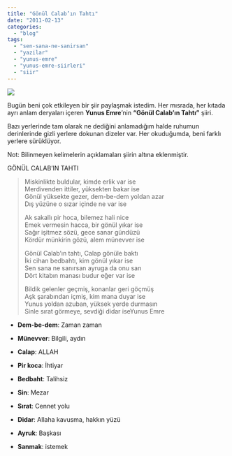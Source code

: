 ```yaml
---
title: "Gönül Calab’ın Tahtı"
date: "2011-02-13"
categories: 
  - "blog"
tags: 
  - "sen-sana-ne-sanirsan"
  - "yazilar"
  - "yunus-emre"
  - "yunus-emre-siirleri"
  - "siir"
---
```


![](https://holomirror.wordpress.com/wp-content/uploads/2011/02/koltuk-oda-cicek-kita-tuy-kalem-samdan-gonul-taht-siir-bing-image-creator-1.jpeg)

Bugün beni çok etkileyen bir şiir paylaşmak istedim. Her mısrada, her kıtada ayrı anlam deryaları içeren **Yunus Emre**’nin **“Gönül Calab’ın Tahtı”** şiiri.

Bazı yerlerinde tam olarak ne dediğini anlamadığım halde ruhumun derinlerinde gizli yerlere dokunan dizeler var. Her okuduğumda, beni farklı yerlere sürüklüyor.

Not: Bilinmeyen kelimelerin açıklamaları şiirin altına eklenmiştir.

GÖNÜL CALAB’IN TAHTI

> Miskinlikte buldular, kimde erlik var ise  
> Merdivenden ittiler, yüksekten bakar ise  
> Gönül yüksekte gezer, dem-be-dem yoldan azar  
> Dış yüzüne o sızar içinde ne var ise
> 
> Ak sakallı pir hoca, bilemez hali nice  
> Emek vermesin hacca, bir gönül yıkar ise  
> Sağır işitmez sözü, gece sanar gündüzü  
> Kördür münkirin gözü, alem münevver ise
> 
> Gönül Calab’ın tahtı, Calap gönüle baktı  
> İki cihan bedbahtı, kim gönül yıkar ise  
> Sen sana ne sanırsan ayruga da onu san  
> Dört kitabın manası budur eğer var ise
> 
> Bildik gelenler geçmiş, konanlar geri göçmüş  
> Aşk şarabından içmiş, kim mana duyar ise  
> Yunus yoldan azuban, yüksek yerde durmasın  
> Sinle sırat görmeye, sevdiği didar iseYunus Emre

- **Dem-be-dem**: Zaman zaman

- **Münevver**: Bilgili, aydın

- **Calap**: ALLAH

- **Pir koca**: İhtiyar

- **Bedbaht**: Talihsiz

- **Sin**: Mezar

- **Sırat**: Cennet yolu

- **Didar**: Allaha kavusma, hakkın yüzü

- **Ayruk**: Başkası

- **Sanmak**: istemek
